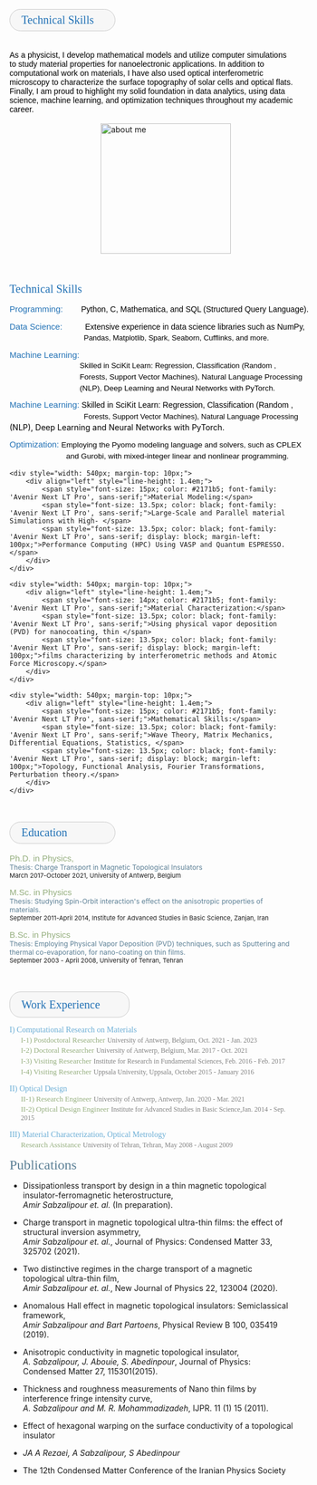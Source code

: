 
<br><br>
<div style="border-radius: 20px; background-color: #f7f7f7; width: 145px; padding-left: 20px; padding-right: 20px; padding-top: 7px; padding-bottom: 7px; border: 1px solid #CCCCCC;">
    <span style="font-size: 20px; color:#2171b5; font-family: 'Avenir Next LT Pro'">Technical Skills</span>
</div><br><br>
<span style="font-size: 14px; color: black; font-family: 'Avenir Next LT Pro', sans-serif;">As a physicist, I develop mathematical models and utilize computer simulations to study material properties for nanoelectronic applications. In addition to computational work on materials, I have also used optical interferometric microscopy to characterize the surface topography of solar cells and optical flats. Finally, I am proud to highlight my solid foundation in data analytics, using data science, machine learning, and optimization techniques throughout my academic career.</span> <br><br>
&nbsp;&nbsp;&nbsp;&nbsp;&nbsp;&nbsp;&nbsp;&nbsp;&nbsp;&nbsp;&nbsp;&nbsp;&nbsp;&nbsp;&nbsp; &nbsp; &nbsp; &nbsp; &nbsp; &nbsp; &nbsp; &nbsp;&nbsp;&nbsp;&nbsp;&nbsp;&nbsp;&nbsp;&nbsp;&nbsp;&nbsp; &nbsp; 
<img src="https://raw.githubusercontent.com/AmirSabzalipour/Data_Science/main/images/me.png" alt="about me" width="230">
<br><br><br>

<span style="font-size: 20px; color:#2171b5; font-family: 'Avenir Next LT Pro'">Technical Skills</span>
 <div style="width: 540px; margin-top: 10px;"> 
        <div align="left" style="line-height: 1.4em;">
            <span style="font-size: 15px; color: #2171b5; font-family: 'Avenir Next LT Pro', sans-serif;">Programming:&nbsp;&nbsp;&nbsp;&nbsp;</span>
            <span style="font-size: 14px; color: black; font-family: 'Avenir Next LT Pro', sans-serif;">&nbsp;&nbsp;&nbsp;Python, C, Mathematica, and SQL (Structured Query Language).</span>
        </div>
    </div>

<div style="width: 540px; margin-top: 10px;"> 
        <div align="left" style="line-height: 1.4em;">
            <span style="font-size: 15px; color: #2171b5; font-family: 'Avenir Next LT Pro', sans-serif;">Data Science:&nbsp;&nbsp;&nbsp;&nbsp;</span>
            <span style="font-size: 14px; color: black; font-family: 'Avenir Next LT Pro', sans-serif;">&nbsp;&nbsp;&nbsp;&nbsp; Extensive experience in data science libraries such as NumPy,</span>
            <span style="font-size: 13px; color: black; font-family: 'Avenir Next LT Pro', sans-serif; display: block; margin-left: 124px;"> &nbsp;&nbsp;Pandas, Matplotlib, Spark, Seaborn, Cufflinks, and more.</span>
        </div>
</div>




 
<div style="width: 540px; margin-top: 10px;"> 
        <div align="left" style="line-height: 1.4em;">
            <span style="font-size: 15px; color: #2171b5; font-family: 'Avenir Next LT Pro', sans-serif;">Machine Learning:<span style="font-size: 13.5px; color: black; font-family: 'Avenir Next LT Pro', sans-serif;"></span>
            <span style="font-size: 13px; color: black; font-family: 'Avenir Next LT Pro', sans-serif; display: block; margin-left: 124px;">Skilled in SciKit Learn: Regression, Classification (Random , </span>
            <span style="font-size: 13.5px; color: black; font-family: 'Avenir Next LT Pro', sans-serif; display: block; margin-left: 124px;">Forests, Support Vector Machines), Natural Language Processing </span>
            <span style="font-size: 13.5px; color: black; font-family: 'Avenir Next LT Pro', sans-serif; display: block; margin-left: 124px;">(NLP), Deep Learning and Neural Networks with PyTorch.</span>
        </div>
</div>


<div style="width: 540px; margin-top: 10px;"> 
        <div align="left" style="line-height: 1.4em;">
            <span style="font-size: 15px; color: #2171b5; font-family: 'Avenir Next LT Pro', sans-serif;">Machine Learning:</span>
            <span style="font-size: 14px; color: black; font-family: 'Avenir Next LT Pro', sans-serif;"> Skilled in SciKit Learn: Regression, Classification (Random ,</span>
            <span style="font-size: 13px; color: black; font-family: 'Avenir Next LT Pro', sans-serif; display: block; margin-left: 124px;"> &nbsp;&nbsp;Forests, Support Vector Machines), Natural Language Processing</span>
            <span style="font-size: 14px; color: black; font-family: 'Avenir Next LT Pro',margin-left: 148px; sans-serif;">(NLP), Deep Learning and Neural Networks with PyTorch.</span>
        </div>
</div>
    <div style="width: 540px; margin-top: 10px;"> 
        <div align="left" style="line-height: 1.4em;">
            <span style="font-size: 15px; color: #2171b5; font-family: 'Avenir Next LT Pro', sans-serif;">Optimization:</span>
            <span style="font-size: 13.5px; color: black; font-family: 'Avenir Next LT Pro', sans-serif;">Employing the Pyomo modeling language and solvers, such as CPLEX</span>
            <span style="font-size: 13.5px; color: black; font-family: 'Avenir Next LT Pro', sans-serif; display: block; margin-left: 100px;">and Gurobi, with mixed-integer linear and nonlinear programming.</span>
        </div>
    </div>

    <div style="width: 540px; margin-top: 10px;"> 
        <div align="left" style="line-height: 1.4em;">
            <span style="font-size: 15px; color: #2171b5; font-family: 'Avenir Next LT Pro', sans-serif;">Material Modeling:</span>
            <span style="font-size: 13.5px; color: black; font-family: 'Avenir Next LT Pro', sans-serif;">Large-Scale and Parallel material Simulations with High- </span>
            <span style="font-size: 13.5px; color: black; font-family: 'Avenir Next LT Pro', sans-serif; display: block; margin-left: 100px;">Performance Computing (HPC) Using VASP and Quantum ESPRESSO.</span>
        </div>
    </div>

    <div style="width: 540px; margin-top: 10px;"> 
        <div align="left" style="line-height: 1.4em;">
            <span style="font-size: 14px; color: #2171b5; font-family: 'Avenir Next LT Pro', sans-serif;">Material Characterization:</span>
            <span style="font-size: 13.5px; color: black; font-family: 'Avenir Next LT Pro', sans-serif;">Using physical vapor deposition (PVD) for nanocoating, thin </span>
            <span style="font-size: 13.5px; color: black; font-family: 'Avenir Next LT Pro', sans-serif; display: block; margin-left: 100px;">films characterizing by interferometric methods and Atomic Force Microscopy.</span>
        </div>
    </div>

    <div style="width: 540px; margin-top: 10px;"> 
        <div align="left" style="line-height: 1.4em;">
            <span style="font-size: 15px; color: #2171b5; font-family: 'Avenir Next LT Pro', sans-serif;">Mathematical Skills:</span>
            <span style="font-size: 13.5px; color: black; font-family: 'Avenir Next LT Pro', sans-serif;">Wave Theory, Matrix Mechanics, Differential Equations, Statistics, </span>
            <span style="font-size: 13.5px; color: black; font-family: 'Avenir Next LT Pro', sans-serif; display: block; margin-left: 100px;">Topology, Functional Analysis, Fourier Transformations, Perturbation theory.</span>
        </div>
    </div>
</div>
<br>
<br>
<div style="border-radius: 20px;background-color: #f7f7f7;width: 145px; padding-left: 20px; padding-right: 20px; padding-top: 7px; padding-bottom: 7px; border: 1px solid #CCCCCC;"> <span style="font-size: 20px; color:#2171b5 ; font-family: 'Avenir Next LT Pro'">Education</span></div> <br> 
<span style="font-size:15px;color:#94AE7D; font-family: 'Avenir Next LT Pro', sans-serif;">Ph.D. in Physics,</span><br>
<span style="font-size:12px; color:#5b7f95"> Thesis: Charge Transport in Magnetic Topological Insulators</span>
<br> <span style="font-size:11px;"> March 2017-October 2021, University of Antwerp, Belgium</span> <br> 

<span style="font-size:15px;color:#94AE7D; font-family: 'Avenir Next LT Pro', sans-serif;"> M.Sc. in Physics</span><br> 
<span style="font-size:12px; color:#5b7f95"> Thesis: Studying Spin-Orbit interaction's effect on the anisotropic properties of materials.</span>
<br><span style="font-size:11px;">September 2011-April 2014, Institute for Advanced Studies in Basic Science, Zanjan, Iran </span> 

<span style="font-size:15px;color:#94AE7D; font-family: 'Avenir Next LT Pro', sans-serif;"> B.Sc. in Physics</span><br>
<span style="font-size:12px;color:#5b7f95"> Thesis: Employing Physical Vapor Deposition (PVD) techniques, such as Sputtering and thermal co-evaporation, for nano-coating on thin films.</span><br>
<span style="font-size:11px;">September 2003 - April 2008, University of Tehran, Tehran</span> 
<br><br><br>

<div style="border-radius: 20px; background-color: #f7f7f7; width: 170px; padding-left: 20px; padding-right: 20px; padding-top: 7px; padding-bottom: 7px; border: 1px solid #CCCCCC; line-height: 1.5;">
    <span style="font-size: 20px; color: #2171b5; font-family: 'Avenir Next LT Pro';">Work Experience</span>
</div>

<ul style="list-style-type: none; padding-left: 0;">
    <li style="margin-bottom: .2px;">
        <span style="font-size: 14px; color: #6baed6; font-family: 'Avenir Next LT Pro';">I) Computational Research on Materials</span><br>
        <ul style="list-style-type: none; padding-left: 20px;">
            <li style="margin-bottom: .2px;">
                <span style="font-size: 13px; color: #94AE7D; font-family: 'Avenir Next LT Pro';">I-1) Postdoctoral Researcher</span>
                <span style="font-size: 12px; color: gray; font-family: 'Avenir Next LT Pro';">University of Antwerp, Belgium, Oct. 2021 - Jan. 2023</span>
            </li>
            <li style="margin-bottom: .2px;">
                <span style="font-size: 13px; color: #94AE7D; font-family: 'Avenir Next LT Pro';">I-2) Doctoral Researcher</span>
                <span style="font-size: 12px; color: gray; font-family: 'Avenir Next LT Pro';">University of Antwerp, Belgium, Mar. 2017 - Oct. 2021</span>
            </li>
            <li style="margin-bottom: 1px;">
                <span style="font-size: 13px; color: #94AE7D; font-family: 'Avenir Next LT Pro';">I-3) Visiting Researcher</span>
                <span style="font-size: 12px; color: gray; font-family: 'Avenir Next LT Pro';">Institute for Research in Fundamental Sciences, Feb. 2016 - Feb. 2017</span>
            </li>
            <li style="margin-bottom: 1px;">
                <span style="font-size: 13px; color: #94AE7D; font-family: 'Avenir Next LT Pro';">I-4) Visiting Researcher</span>
                <span style="font-size: 12px; color: gray; font-family: 'Avenir Next LT Pro';">Uppsala University, Uppsala, October 2015 - January 2016</span>
            </li>
        </ul>
    </li>
</ul>


<ul style="list-style-type: none; padding-left: 0;">
    <li style="margin-bottom: .2px;">
        <span style="font-size: 14px; color: #6baed6; font-family: 'Avenir Next LT Pro';">II) Optical Design</span><br>
        <ul style="list-style-type: none; padding-left: 20px;">
            <li style="margin-bottom: .2px;">
                <span style="font-size: 13px; color: #94AE7D; font-family: 'Avenir Next LT Pro';">II-1) Research Engineer</span>
                <span style="font-size: 12px; color: gray; font-family: 'Avenir Next LT Pro';">University of Antwerp, Antwerp, Jan. 2020 - Mar. 2021</span>
            </li>
            <li style="margin-bottom: .2px;">
                <span style="font-size: 13px; color: #94AE7D; font-family: 'Avenir Next LT Pro';">II-2) Optical Design Engineer</span>
                <span style="font-size: 12px; color: gray; font-family: 'Avenir Next LT Pro';">Institute for Advanced Studies in Basic Science,Jan. 2014 - Sep. 2015 </span>
            </li>
                    </ul>
    </li>
</ul>



<ul style="list-style-type: none; padding-left: 0;">
    <li style="margin-bottom: .2px;">
        <span style="font-size: 14px; color: #6baed6; font-family: 'Avenir Next LT Pro';">III) Material Characterization, Optical Metrology</span><br>
        <ul style="list-style-type: none; padding-left: 20px;">
            <li style="margin-bottom: .2px;">
                <span style="font-size: 13px; color: #94AE7D; font-family: 'Avenir Next LT Pro';">Research Assistance</span>
                <span style="font-size: 12px; color: gray; font-family: 'Avenir Next LT Pro';">University of Tehran, Tehran, May 2008 - August 2009</span>
            </li>
        </ul>
    </li>
</ul>

<span style="font-size: 24px; color: #5b7f95 ; font-family: 'Avenir Next LT Pro'">Publications </span>

- Dissipationless transport by design in a thin magnetic topological insulator-ferromagnetic heterostructure,   
  *Amir Sabzalipour et. al.* (In preparation).
  
- Charge transport in magnetic topological ultra-thin films: the effect of structural inversion asymmetry,   
  *Amir Sabzalipour et. al.*, Journal of Physics: Condensed Matter 33, 325702 (2021).
  
- Two distinctive regimes in the charge transport of a magnetic topological ultra-thin film,   
  *Amir Sabzalipour et. al.*, New Journal of Physics 22, 123004 (2020).
  
- Anomalous Hall effect in magnetic topological insulators: Semiclassical framework,      
  *Amir Sabzalipour and Bart Partoens*, Physical Review B 100, 035419 (2019).
  
- Anisotropic conductivity in magnetic topological insulator,  
  *A. Sabzalipour, J. Abouie, S. Abedinpour*, Journal of Physics: Condensed Matter 27, 115301(2015).
  
- Thickness and roughness measurements of Nano thin films by interference fringe intensity curve,  
  *A. Sabzalipour and M. R. Mohammadizadeh*, IJPR. 11 (1) 15 (2011).
  
- Effect of hexagonal warping on the surface conductivity of a topological insulator  
- *JA A Rezaei, A Sabzalipour, S Abedinpour*  
- The 12th Condensed Matter Conference of the Iranian Physics Society
